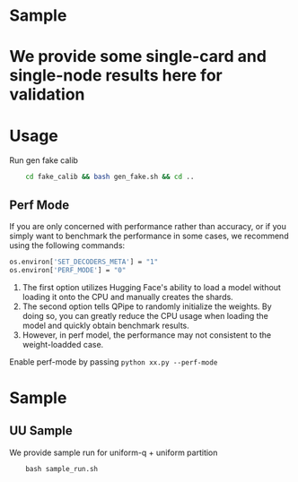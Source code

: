 # Sample
# We provide some single-card and single-node results here for validation

# Usage
Run gen fake calib
```bash
    cd fake_calib && bash gen_fake.sh && cd ..
```
## Perf Mode
If you are only concerned with performance rather than accuracy, or if you simply want to benchmark the performance in some cases, we recommend using the following commands:

```bash
os.environ['SET_DECODERS_META'] = "1"
os.environ['PERF_MODE'] = "0"
```
1. The first option utilizes Hugging Face's ability to load a model without loading it onto the CPU and manually creates the shards.
2. The second option tells QPipe to randomly initialize the weights. By doing so, you can greatly reduce the CPU usage when loading the model and quickly obtain benchmark results.
3. However, in perf model, the performance may not consistent to the weight-loadded case. 

Enable perf-mode by passing
`python xx.py --perf-mode`

# Sample
## UU Sample
We provide sample run for uniform-q + uniform partition
```
    bash sample_run.sh
```
## 

